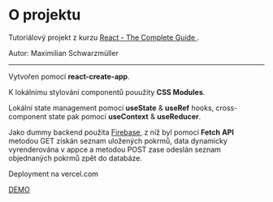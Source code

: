 # O projektu

Tutoriálový projekt z kurzu [React - The Complete Guide ](https://www.udemy.com/course/react-the-complete-guide-incl-redux/).

Autor: Maximilian Schwarzmüller

---

Vytvořen pomocí **react-create-app**.

K lokálnímu stylování componentů pouužity **CSS Modules**.

Lokální state management pomocí **useState** & **useRef** hooks, cross-component state pak pomocí **useContext** & **useReducer**.

Jako dummy backend použita [Firebase](https://firebase.google.com/), z níž byl pomocí **Fetch API** metodou GET získán seznam uložených pokrmů, data dynamicky vyrenderována v appce a metodou POST zase odeslán seznam objednaných pokrmů zpět do databáze.

Deployment na vercel.com 

[DEMO](https://react-http-food-app.vercel.app/)
